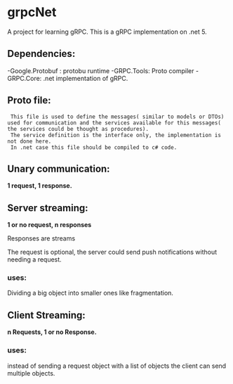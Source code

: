 # grpcNet
 A project for learning gRPC.
 This is a gRPC implementation on .net 5.

## Dependencies:
 -Google.Protobuf : protobu runtime
 -GRPC.Tools: Proto compiler
 -GRPC.Core: .net implementation of gRPC.
## Proto file:
     This file is used to define the messages( similar to models or DTOs) used for communication and the services available for this messages( the services could be thought as procedures).
     The service definition is the interface only, the implementation is not done here.
     In .net case this file should be compiled to c# code. 

## Unary communication:

 **1 request, 1 response.**

## Server streaming:

 **1 or no request, n responses**

 Responses are streams

 The request is optional, the server could send push notifications without needing a request.
 
### uses:
 Dividing a big object into smaller ones like fragmentation.

## Client Streaming:

**n Requests, 1 or no Response.**

### uses:
 instead of sending a request object with a list of objects the client can send multiple objects.
